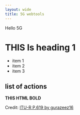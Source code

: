 ```yaml
---
layout: wide
title: 5G webtools
---
```


Hello 5G


# THIS Is heading 1

- item 1
- item 2 
- item 3


## list of actions

<b> THIS HTML BOLD </b>

<div id="observablehq-viewof-Freq_Mhz-ce1b4ab8"></div>
<p>Credit: <a href="https://observablehq.com/@gurazeez16/itur-p619">ITU-R P.619 by gurazeez16</a></p>

<script type="module">
import {Runtime, Inspector} from "https://cdn.jsdelivr.net/npm/@observablehq/runtime@4/dist/runtime.js";
import define from "https://api.observablehq.com/d/25b74589d994abea@376.js?v=3";
new Runtime().module(define, name => {
  if (name === "viewof Freq_Mhz") return new Inspector(document.querySelector("#observablehq-viewof-Freq_Mhz-ce1b4ab8"));
});
</script>
